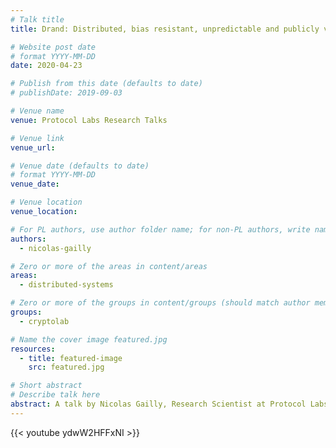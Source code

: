 ```yaml
---
# Talk title
title: Drand: Distributed, bias resistant, unpredictable and publicly verifiable randomness

# Website post date
# format YYYY-MM-DD
date: 2020-04-23

# Publish from this date (defaults to date)
# publishDate: 2019-09-03

# Venue name
venue: Protocol Labs Research Talks

# Venue link
venue_url:

# Venue date (defaults to date)
# format YYYY-MM-DD
venue_date:

# Venue location
venue_location:

# For PL authors, use author folder name; for non-PL authors, write name as in paper within ""
authors:
  - nicolas-gailly

# Zero or more of the areas in content/areas
areas:
  - distributed-systems

# Zero or more of the groups in content/groups (should match author membership)
groups:
  - cryptolab

# Name the cover image featured.jpg
resources:
  - title: featured-image
    src: featured.jpg

# Short abstract
# Describe talk here
abstract: A talk by Nicolas Gailly, Research Scientist at Protocol Labs, March 4, 2020
---
```


{{< youtube ydwW2HFFxNI >}}
